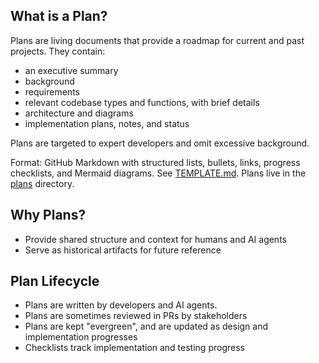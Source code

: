 ## What is a Plan?

Plans are living documents that provide a roadmap for current and past projects. They contain:
- an executive summary
- background
- requirements
- relevant codebase types and functions, with brief details
- architecture and diagrams
- implementation plans, notes, and status

Plans are targeted to expert developers and omit excessive background.

Format: GitHub Markdown with structured lists, bullets, links, progress checklists, and Mermaid diagrams.
See [TEMPLATE.md](TEMPLATE.md). Plans live in the [plans](plans) directory.

## Why Plans?

* Provide shared structure and context for humans and AI agents
* Serve as historical artifacts for future reference

## Plan Lifecycle

- Plans are written by developers and AI agents.
- Plans are sometimes reviewed in PRs by stakeholders
- Plans are kept "evergreen", and are updated as design and implementation progresses
- Checklists track implementation and testing progress